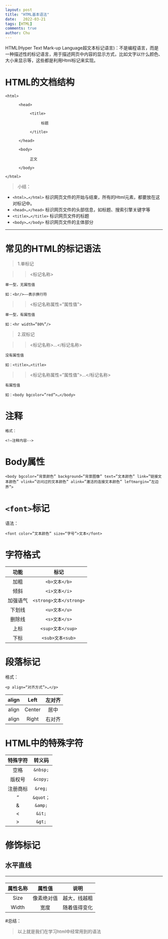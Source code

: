 ```yaml
---
layout: post
title: "HTML基本语法"
date:   2022-03-21
tags: [HTML]
comments: true
author: Chu
---
```


HTML(Hyper Text Mark-up Language超文本标记语言)：不是编程语言，而是一种描述性的标记语言，用于描述网页中内容的显示方式，比如文字以什么颜色、大小来显示等，这些都是利用Html标记来实现。

<!-- more -->

# HTML的文档结构
```
<html>
 
      <head>
 
           <title>
 
                标题
 
           </title>
 
      </head>
 
      <body>
 
           正文
 
      </body>
 
</html>
```
> 小结：
- `<html>…</html>` 标识网页文件的开始与结束，所有的Html元素，都要放在这对标记中。
- `<head>…</head>` 标识网页文件的头部信息，如标题、搜索引擎关键字等
- `<title>…</title>` 标识网页文件的标题
- `<body>…</body>` 标识网页文件的主体部分

---

# 常见的HTML的标记语法

> 1.单标记

>> <标记名称>
```
单一型，无属性值

如：<br/>——表示换行符
```

>> <标记名称属性=”属性值”>
```
单一型，有属性值

如：<hr width=”80%”/>
```

> 2.双标记

>> <标记名称>…</标记名称>
```
没有属性值

如：<title>…<title>
```

>> <标记名称属性=”属性值”>…</标记名称>
```
有属性值

如：<body bgcolor=”red”>…</body>
```
  
# 注释
```
格式：

<!—注释内容-->
```
  
# Body属性
```
<body bgcolor=”背景颜色” background=”背景图像” text=”文本颜色” link=”链接文本颜色” vlink=”访问过的文本颜色” alink=”激活的连接文本颜色” leftmargin=”左边界”>
```

# `<font>`标记
语法：

`<font color=”文本颜色” size=“字号”>文本</font>`
  
# 字符格式
  
|功能|标记|
|:--:|:--:|
|加粗    |`<b>文本</b>`|
|倾斜    |`<i>文本</i>`|
|加强语气 |`<strong>文本</strong>`|
|下划线|`<u>文本</u>`|
|删除线|`<s>文本</s>`|
|上标|`<sup>文本</sup>`|
|下标|`<sub>文本<sub>`|

  
# 段落标记

格式：

`<p align=“对齐方式”>…</p>`

align|Left|左对齐
:--:|:--:|:--:
align|Center|居中
align|Right|右对齐


# HTML中的特殊字符

特殊字符|转义码
:--:|:--:|
空格|`&nbsp;`
版权号|`&copy;`
注册商标|`&reg;`
“|`&quot；`
&|`&amp;`
<|`&it;`
>|`&gt;`
 

# 修饰标记

## 水平直线<hr/>

属性名称|属性值|说明
:--:|:--:|:--:
Size|像素绝对值|越大，线越粗
Width|宽度|随着值得变化

 
#总结：
>以上就是我们在学习html中经常用到的语法

